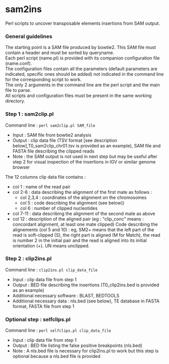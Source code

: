 # sam2ins

Perl scripts to uncover transposable elements insertions from SAM output.

### General guidelines
The starting point is a SAM file produced by bowtie2. This SAM file must contain a header and must be sorted by queryname.  
Each perl script (name.pl) is provided with its companion configuration file (name.conf).  
The configuration files contain all the parameters (default parameters are indicated, specific ones should be added) not indicated in the command line for the corresponding script to work.  
The only 2 arguments in the command line are the perl script and the main file to parse.  
All scripts and configuration files must be present in the same working directory.

### Step 1 : sam2clip.pl
Command line  : `perl sam2clip.pl SAM_file`  
- Input : SAM file from bowtie2 analysis  
- Output : clip data file (TSV format [see description below],T0_sam2clip_chr01.tsv is provided as an example), SAM file and FASTA file describing the clipped reads  
- Note : the SAM output is not used in next step but may be useful after step 2 for visual inspection of the insertions in IGV or similar genome browser

The 12 columns clip data file contains :
- col 1 : name of the read pair
- col 2-6 : data describing the alignment of the first mate as follows :
    - col 2,3,4 : coordinates of the alignment on the chromosomes
    - col 5 : code describing the alignment (see below)) 
    - col 6 : number of clipped nucleotides
- col 7-11 : data describing the alignment of the second mate as above
- col 12 : description of the aligned pair (eg : "clip_conc" means : concordant alignment, at least one mate clipped)
Code describing the alignements (col 5 and 10) : eg, SM2+ means that the left part of the read is soft-clipped (S), the right part is aligned (M for Match), the read is number 2 in the initial pair and the read is aligned into its initial orientation (+). UN means unclipped.

### Step 2 : clip2ins.pl
Command line : `clip2ins.pl clip_data_file`  
- Input : clip data file from step 1  
- Output : BED file describing the insertions (T0_clip2ins.bed is provided as an example)  
- Additional necessary software : BLAST, BEDTOOLS  
- Additional necessary data : nls.bed (see below), TE database in FASTA format, FASTA file from step 1
 
### Optional step : selfclips.pl
Command line : `perl selfclips.pl clip_data_file`  
- Input : clip data file from step 1  
- Output : BED file listing the false positive breakpoints (nls.bed)  
- Note : A nls.bed file is necessary for clip2ins.pl to work but this step is optional because a nls.bed file is provided
